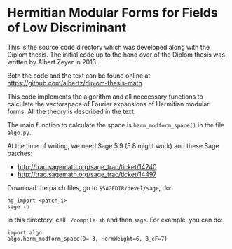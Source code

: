 # Hermitian Modular Forms for Fields of Low Discriminant

This is the source code directory which was developed along with the Diplom thesis. The initial code up to the hand over of the Diplom thesis was written by Albert Zeyer in 2013.

Both the code and the text can be found online at <https://github.com/albertz/diplom-thesis-math>.

This code implements the algorithm and all neccessary functions to calculate the vectorspace of Fourier expansions of Hermitian modular forms. All the theory is described in the text.

The main function to calculate the space is `herm_modform_space()` in the file `algo.py`.

At the time of writing, we need Sage 5.9 (5.8 might work) and these Sage patches:
- http://trac.sagemath.org/sage_trac/ticket/14240
- http://trac.sagemath.org/sage_trac/ticket/14497

Download the patch files, go to `$SAGEDIR/devel/sage`, do:

    hg import <patch_i>
    sage -b

In this directory, call `./compile.sh` and then `sage`. For example, you can do:

    import algo
    algo.herm_modform_space(D=-3, HermWeight=6, B_cF=7)

